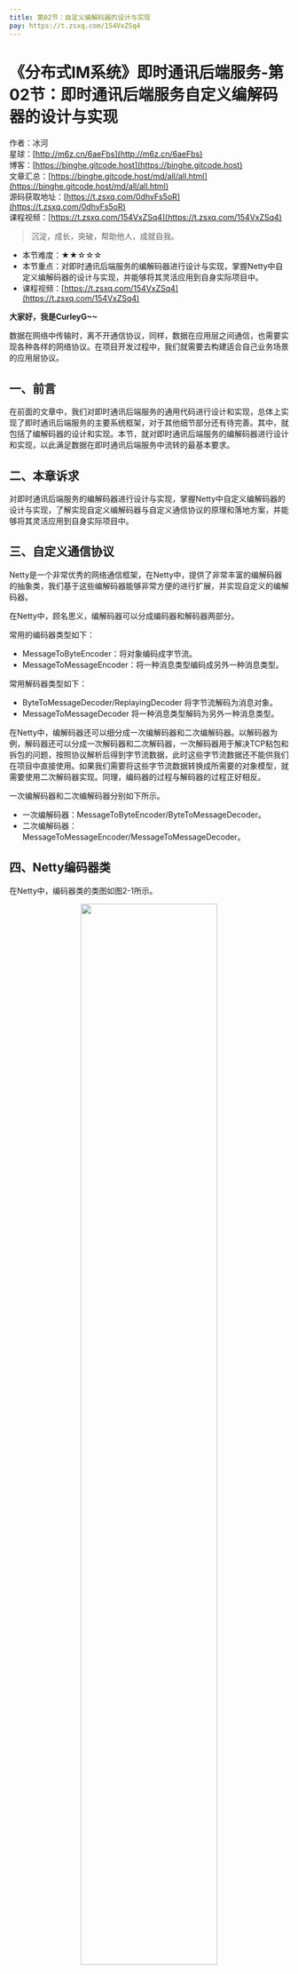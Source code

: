 ```yaml
---
title: 第02节：自定义编解码器的设计与实现
pay: https://t.zsxq.com/154VxZSq4
---
```


# 《分布式IM系统》即时通讯后端服务-第02节：即时通讯后端服务自定义编解码器的设计与实现

作者：冰河
<br/>星球：[http://m6z.cn/6aeFbs](http://m6z.cn/6aeFbs)
<br/>博客：[https://binghe.gitcode.host](https://binghe.gitcode.host)
<br/>文章汇总：[https://binghe.gitcode.host/md/all/all.html](https://binghe.gitcode.host/md/all/all.html)
<br/>源码获取地址：[https://t.zsxq.com/0dhvFs5oR](https://t.zsxq.com/0dhvFs5oR)
<br/>课程视频：[https://t.zsxq.com/154VxZSq4](https://t.zsxq.com/154VxZSq4)

> 沉淀，成长，突破，帮助他人，成就自我。

* 本节难度：★★☆☆☆
* 本节重点：对即时通讯后端服务的编解码器进行设计与实现，掌握Netty中自定义编解码器的设计与实现，并能够将其灵活应用到自身实际项目中。
* 课程视频：[https://t.zsxq.com/154VxZSq4](https://t.zsxq.com/154VxZSq4)

**大家好，我是CurleyG~~**

数据在网络中传输时，离不开通信协议，同样，数据在应用层之间通信，也需要实现各种各样的网络协议。在项目开发过程中，我们就需要去构建适合自己业务场景的应用层协议。

## 一、前言

在前面的文章中，我们对即时通讯后端服务的通用代码进行设计和实现，总体上实现了即时通讯后端服务的主要系统框架，对于其他细节部分还有待完善。其中，就包括了编解码器的设计和实现。本节，就对即时通讯后端服务的编解码器进行设计和实现，以此满足数据在即时通讯后端服务中流转的最基本要求。

## 二、本章诉求

对即时通讯后端服务的编解码器进行设计与实现，掌握Netty中自定义编解码器的设计与实现，了解实现自定义编解码器与自定义通信协议的原理和落地方案，并能够将其灵活应用到自身实际项目中。

## 三、自定义通信协议

Netty是一个非常优秀的网络通信框架，在Netty中，提供了非常丰富的编解码器的抽象类，我们基于这些编解码器能够非常方便的进行扩展，并实现自定义的编解码器。

在Netty中，顾名思义，编解码器可以分成编码器和解码器两部分。

常用的编码器类型如下：

* MessageToByteEncoder：将对象编码成字节流。
* MessageToMessageEncoder：将一种消息类型编码成另外一种消息类型。

常用解码器类型如下：

* ByteToMessageDecoder/ReplayingDecoder 将字节流解码为消息对象。
* MessageToMessageDecoder 将一种消息类型解码为另外一种消息类型。

在Netty中，编解码器还可以细分成一次编解码器和二次编解码器。以解码器为例，解码器还可以分成一次解码器和二次解码器，一次解码器用于解决TCP粘包和拆包的问题，按照协议解析后得到字节流数据，此时这些字节流数据还不能供我们在项目中直接使用。如果我们需要将这些字节流数据转换成所需要的对象模型，就需要使用二次解码器实现。同理，编码器的过程与解码器的过程正好相反。

一次编解码器和二次编解码器分别如下所示。

* 一次编解码器：MessageToByteEncoder/ByteToMessageDecoder。
* 二次编解码器：MessageToMessageEncoder/MessageToMessageDecoder。

## 四、Netty编码器类

在Netty中，编码器类的类图如图2-1所示。

<div align="center">
    <img src="https://binghe.gitcode.host/images/project/im/2023-12-16-001.png?raw=true" width="70%">
    <br/>
</div>

通过Netty中编码器类的类图可以看出，编码器类是ChanneOutboundHandler接口的实现类，主要操作的是Outbound的出站数据，主要包括：MessageToByteEncoder类和MessageToMessageEncoder类。

**（1）MessageToByteEncoder类**

MessageToByteEncoder类主要的作用就是将对象编码成字节流，在MessageToByteEncoder类中，提供了一个encode()抽象方法，我们继承MessageToByteEncoder类，实现encode()方法，即可实现自定义编码的功能，如下所示。

```java
public class StringMessageToByteEncoder extends MessageToByteEncoder<String> {
    @Override
    protected void encode(ChannelHandlerContext channelHandlerContext, String Str, ByteBuf byteBuf) throws Exception {
        byteBuf.writeBytes(Str.getBytes());
    }
}
```

**（2）MessageToMessageEncoder类**

MessageToMessageEncoder类的主要作用是将一种格式的消息转换成另外一种格式的消息。并且MessageToMessageEncoder类最终的输出结果是对象列表，编码后的结果属于中间对象，最终仍然会转化成ByteBuf进行传输。

MessageToMessageEncoder类的子类包括：StringEncoder类、LineEncoder类、Base64Encoder类等。这里，我们以StringEncoder类为例进行说明，StringEncoder类继承了MessageToMessageEncoder类，并实现了MessageToMessageEncoder类的encode()方法。

源码详见：io.netty.handler.codec.string.StringEncoder#encode。

```java
@Override
protected void encode(ChannelHandlerContext ctx, CharSequence msg, List<Object> out) throws Exception {
    if (msg.length() == 0) {
        return;
    }
    out.add(ByteBufUtil.encodeString(ctx.alloc(), CharBuffer.wrap(msg), charset));
}
```

## 五、Netty解码器类

在Netty中，解码器类的类图如图2-2所示。

## 查看完整文章

加入[冰河技术](https://public.zsxq.com/groups/15552115418882.html)知识星球，解锁完整技术文章、小册、视频与完整代码
